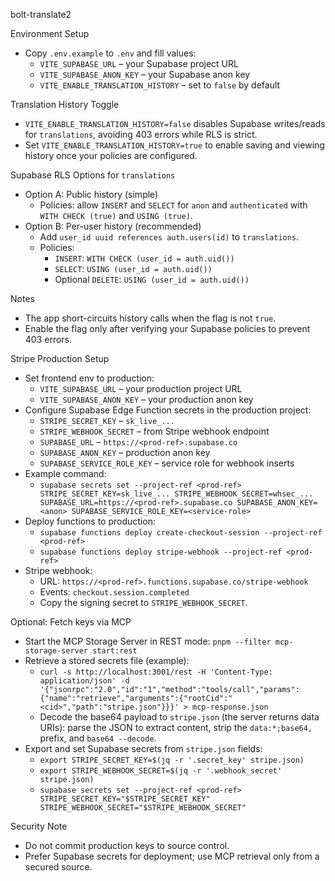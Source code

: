 bolt-translate2

Environment Setup
- Copy `.env.example` to `.env` and fill values:
  - `VITE_SUPABASE_URL` – your Supabase project URL
  - `VITE_SUPABASE_ANON_KEY` – your Supabase anon key
  - `VITE_ENABLE_TRANSLATION_HISTORY` – set to `false` by default

Translation History Toggle
- `VITE_ENABLE_TRANSLATION_HISTORY=false` disables Supabase writes/reads for `translations`, avoiding 403 errors while RLS is strict.
- Set `VITE_ENABLE_TRANSLATION_HISTORY=true` to enable saving and viewing history once your policies are configured.

Supabase RLS Options for `translations`
- Option A: Public history (simple)
  - Policies: allow `INSERT` and `SELECT` for `anon` and `authenticated` with `WITH CHECK (true)` and `USING (true)`.
- Option B: Per-user history (recommended)
  - Add `user_id uuid references auth.users(id)` to `translations`.
  - Policies:
    - `INSERT`: `WITH CHECK (user_id = auth.uid())`
    - `SELECT`: `USING (user_id = auth.uid())`
    - Optional `DELETE`: `USING (user_id = auth.uid())`

Notes
- The app short-circuits history calls when the flag is not `true`.
- Enable the flag only after verifying your Supabase policies to prevent 403 errors.

Stripe Production Setup
- Set frontend env to production:
  - `VITE_SUPABASE_URL` – your production project URL
  - `VITE_SUPABASE_ANON_KEY` – your production anon key
- Configure Supabase Edge Function secrets in the production project:
  - `STRIPE_SECRET_KEY` – `sk_live_...`
  - `STRIPE_WEBHOOK_SECRET` – from Stripe webhook endpoint
  - `SUPABASE_URL` – `https://<prod-ref>.supabase.co`
  - `SUPABASE_ANON_KEY` – production anon key
  - `SUPABASE_SERVICE_ROLE_KEY` – service role for webhook inserts
- Example command:
  - `supabase secrets set --project-ref <prod-ref> STRIPE_SECRET_KEY=sk_live_... STRIPE_WEBHOOK_SECRET=whsec_... SUPABASE_URL=https://<prod-ref>.supabase.co SUPABASE_ANON_KEY=<anon> SUPABASE_SERVICE_ROLE_KEY=<service-role>`
- Deploy functions to production:
  - `supabase functions deploy create-checkout-session --project-ref <prod-ref>`
  - `supabase functions deploy stripe-webhook --project-ref <prod-ref>`
- Stripe webhook:
  - URL: `https://<prod-ref>.functions.supabase.co/stripe-webhook`
  - Events: `checkout.session.completed`
  - Copy the signing secret to `STRIPE_WEBHOOK_SECRET`.

Optional: Fetch keys via MCP
- Start the MCP Storage Server in REST mode: `pnpm --filter mcp-storage-server start:rest`
- Retrieve a stored secrets file (example):
  - `curl -s http://localhost:3001/rest -H 'Content-Type: application/json' -d '{"jsonrpc":"2.0","id":"1","method":"tools/call","params":{"name":"retrieve","arguments":{"rootCid":"<cid>","path":"stripe.json"}}}' > mcp-response.json`
  - Decode the base64 payload to `stripe.json` (the server returns data URIs): parse the JSON to extract content, strip the `data:*;base64,` prefix, and `base64 --decode`.
- Export and set Supabase secrets from `stripe.json` fields:
  - `export STRIPE_SECRET_KEY=$(jq -r '.secret_key' stripe.json)`
  - `export STRIPE_WEBHOOK_SECRET=$(jq -r '.webhook_secret' stripe.json)`
  - `supabase secrets set --project-ref <prod-ref> STRIPE_SECRET_KEY="$STRIPE_SECRET_KEY" STRIPE_WEBHOOK_SECRET="$STRIPE_WEBHOOK_SECRET"`

Security Note
- Do not commit production keys to source control.
- Prefer Supabase secrets for deployment; use MCP retrieval only from a secured source.